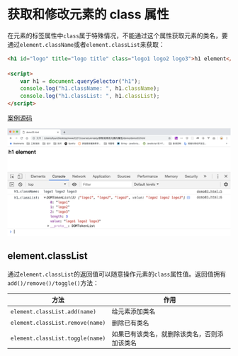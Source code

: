 # 获取和修改元素的 class 属性

在元素的标签属性中`class`属于特殊情况，不能通过这个属性获取元素的类名，要通过`element.className`或者`element.classList`来获取：

```html
<h1 id="logo" title="logo title" class="logo1 logo2 logo3">h1 element</h1>

<script>
    var h1 = document.querySelector("h1");
    console.log("h1.className: ", h1.className);
    console.log("h1.classList: ", h1.classList);
</script>
```

[案例源码](./demo/demo01.html)

![](./images/01.png)

## element.classList

通过`element.classList`的返回值可以随意操作元素的`class`属性值。返回值拥有`add()/remove()/toggle()`方法：

| 方法                             | 作用                                         |
| -------------------------------- | -------------------------------------------- |
| `element.classList.add(name)`    | 给元素添加类名                               |
| `element.classList.remove(name)` | 删除已有类名                                 |
| `element.classList.toggle(name)` | 如果已有该类名，就删除该类名，否则添加该类名 |
